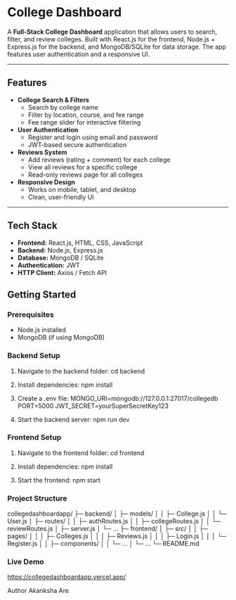 # College Dashboard

A **Full-Stack College Dashboard** application that allows users to search, filter, and review colleges. Built with React.js for the frontend, Node.js + Express.js for the backend, and MongoDB/SQLite for data storage. The app features user authentication and a responsive UI.

---

## Features

- **College Search & Filters**
  - Search by college name
  - Filter by location, course, and fee range
  - Fee range slider for interactive filtering
- **User Authentication**
  - Register and login using email and password
  - JWT-based secure authentication
- **Reviews System**
  - Add reviews (rating + comment) for each college
  - View all reviews for a specific college
  - Read-only reviews page for all colleges
- **Responsive Design**
  - Works on mobile, tablet, and desktop
  - Clean, user-friendly UI

---

## Tech Stack

- **Frontend:** React.js, HTML, CSS, JavaScript  
- **Backend:** Node.js, Express.js  
- **Database:** MongoDB / SQLite  
- **Authentication:** JWT  
- **HTTP Client:** Axios / Fetch API  



## Getting Started

### Prerequisites

- Node.js installed  
- MongoDB (if using MongoDB)  

### Backend Setup

1. Navigate to the backend folder:
cd backend

2. Install dependencies:
npm install

3. Create a .env file:
MONGO_URI=mongodb://127.0.0.1:27017/collegedb
PORT=5000
JWT_SECRET=yourSuperSecretKey123

4. Start the backend server:
npm run dev

### Frontend Setup

1. Navigate to the frontend folder:
cd frontend

2. Install dependencies:
npm install

3. Start the frontend:
npm start


### Project Structure

collegedashboardapp/
├─ backend/
│  ├─ models/
│  │  ├─ College.js
│  │  └─ User.js
│  ├─ routes/
│  │  ├─ authRoutes.js
│  │  ├─ collegeRoutes.js
│  │  └─ reviewRoutes.js
│  ├─ server.js
│  └─ ...
├─ frontend/
│  ├─ src/
│  │  ├─ pages/
│  │  │  ├─ Colleges.js
│  │  │  ├─ Reviews.js
│  │  │  ├─ Login.js
│  │  │  └─ Register.js
│  │  ├─ components/
│  │  └─ ...
│  └─ ...
└─ README.md

### Live Demo
https://collegedashboardapp.vercel.app/

Author
Akanksha Are
